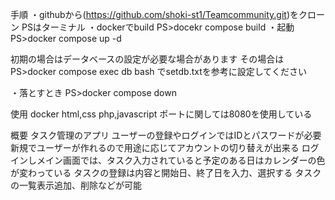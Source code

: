 手順
・githubから(https://github.com/shoki-st1/Teamcommunity.git)をクローン
PSはターミナル
・dockerでbuild
PS>docekr compose build
・起動
PS>docker compose up -d

初期の場合はデータベースの設定が必要な場合があります
その場合は
PS>docker compose exec db bash
でsetdb.txtを参考に設定してください

・落とすとき
PS>docker compose down

使用
docker
html,css
php,javascript
ポートに関しては8080を使用している

概要
タスク管理のアプリ
ユーザーの登録やログインではIDとパスワードが必要
新規でユーザーが作れるので用途に応じてアカウントの切り替えが出来る
ログインしメイン画面では、タスク入力されていると予定のある日はカレンダーの色が変わっている
タスクの登録は内容と開始日、終了日を入力、選択する
タスクの一覧表示追加、削除などが可能